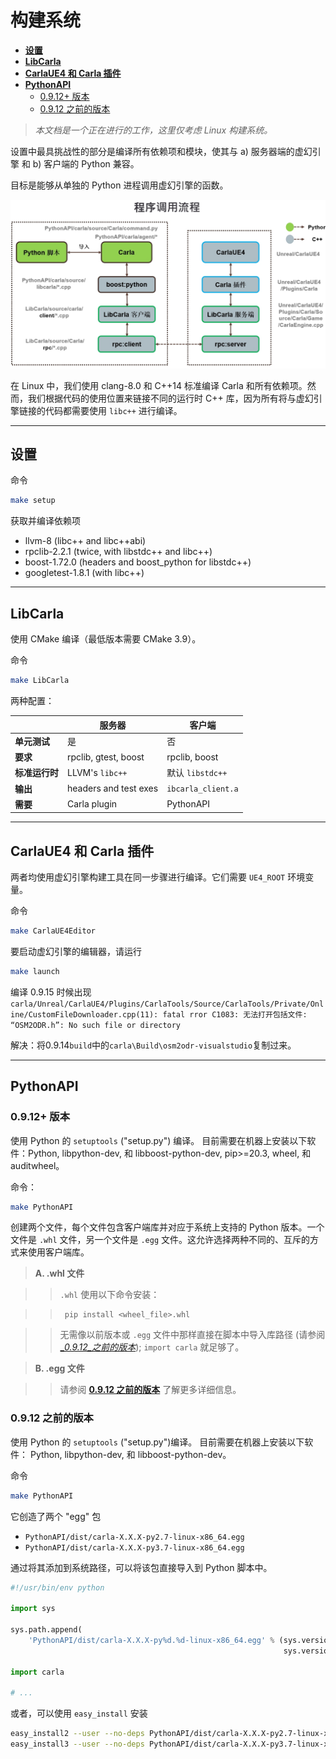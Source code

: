 # 构建系统

* [__设置__](#setup)  
* [__LibCarla__](#libcarla)  
* [__CarlaUE4 和 Carla 插件__](#carlaue4_and_carla_plugin)  
* [__PythonAPI__](#pythonapi)
    - [0.9.12+ 版本](#versions-0912)
    - [0.9.12 之前的版本](#versions_prior_to_0912)

> _本文档是一个正在进行的工作，这里仅考虑 Linux 构建系统。_

设置中最具挑战性的部分是编译所有依赖项和模块，使其与 a) 服务器端的虚幻引擎 和 b) 客户端的 Python 兼容。

目标是能够从单独的 Python 进程调用虚幻引擎的函数。

![modules](img/build_modules.jpg)

在 Linux 中，我们使用 clang-8.0 和 C++14 标准编译 Carla 和所有依赖项。然而，我们根据代码的使用位置来链接不同的运行时 C++ 库，因为所有将与虚幻引擎链接的代码都需要使用 `libc++` 进行编译。

---
## 设置 <span id="setup"></span>

命令

```sh
make setup
```

获取并编译依赖项

  * llvm-8 (libc++ and libc++abi)
  * rpclib-2.2.1 (twice, with libstdc++ and libc++)
  * boost-1.72.0 (headers and boost_python for libstdc++)
  * googletest-1.8.1 (with libc++)

---
## LibCarla <span id="libcarla"></span>

使用 CMake 编译（最低版本需要 CMake 3.9）。

命令

```sh
make LibCarla
```

两种配置：


|           | 服务器                  | 客户端                |
|-----------|----------------------|--------------------|
| **单元测试**  | 是                    | 否                  |
| **要求**    | rpclib, gtest, boost | rpclib, boost      |
| **标准运行时** | LLVM's `libc++`      | 默认 `libstdc++`     |
| **输出**    | headers and test exes | `ibcarla_client.a` |
| **需要** | Carla plugin         | PythonAPI          |



---
## CarlaUE4 和 Carla 插件 <span id="carlaue4_and_carla_plugin"></span>

两者均使用虚幻引擎构建工具在同一步骤进行编译。它们需要 `UE4_ROOT` 环境变量。

命令

```sh
make CarlaUE4Editor
```

要启动虚幻引擎的编辑器，请运行

```sh
make launch
```

编译 0.9.15 时候出现`carla/Unreal/CarlaUE4/Plugins/CarlaTools/Source/CarlaTools/Private/Online/CustomFileDownloader.cpp(11): fatal rror C1083: 无法打开包括文件: “OSM2ODR.h”: No such file or directory`

解决：将0.9.14`build`中的`carla\Build\osm2odr-visualstudio`复制过来。

---
## PythonAPI <span id="pythonapi"></span>

### 0.9.12+ 版本 <span id="versions-0912"></span>

使用 Python 的 `setuptools` ("setup.py")  编译。 目前需要在机器上安装以下软件：Python, libpython-dev, 和
libboost-python-dev, pip>=20.3, wheel, 和 auditwheel。

命令：

```sh
make PythonAPI
```

创建两个文件，每个文件包含客户端库并对应于系统上支持的 Python 版本。一个文件是 `.whl` 文件，另一个文件是 `.egg` 文件。这允许选择两种不同的、互斥的方式来使用客户端库。

>__A. .whl 文件__

>> `.whl` 使用以下命令安装：

>>      pip install <wheel_file>.whl

>>无需像以前版本或 `.egg` 文件中那样直接在脚本中导入库路径 (请参阅 [__0.9.12_之前的版本_](#versions-prior-to-0912)); `import carla` 就足够了。

>__B. .egg 文件__

>>请参阅 [__0.9.12 之前的版本__](#versions-prior-to-0912) 了解更多详细信息。


### 0.9.12 之前的版本 <span id="versions_prior_to_0912"></span>

使用 Python 的 `setuptools` ("setup.py")编译。 目前需要在机器上安装以下软件： Python, libpython-dev, 和
libboost-python-dev。

命令

```sh
make PythonAPI
```

它创造了两个 "egg" 包

  * `PythonAPI/dist/carla-X.X.X-py2.7-linux-x86_64.egg`
  * `PythonAPI/dist/carla-X.X.X-py3.7-linux-x86_64.egg`

通过将其添加到系统路径，可以将该包直接导入到 Python 脚本中。

```python
#!/usr/bin/env python

import sys

sys.path.append(
    'PythonAPI/dist/carla-X.X.X-py%d.%d-linux-x86_64.egg' % (sys.version_info.major,
                                                             sys.version_info.minor))

import carla

# ...
```

或者，可以使用 `easy_install` 安装

```sh
easy_install2 --user --no-deps PythonAPI/dist/carla-X.X.X-py2.7-linux-x86_64.egg
easy_install3 --user --no-deps PythonAPI/dist/carla-X.X.X-py3.7-linux-x86_64.egg
```
